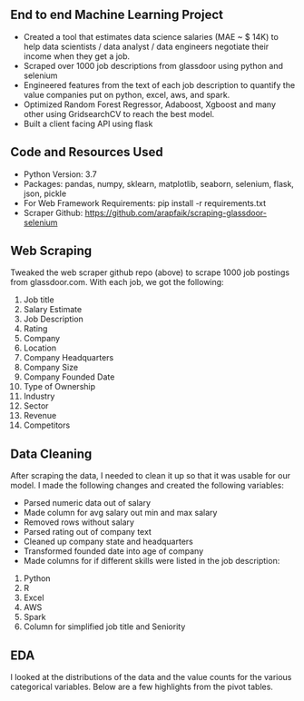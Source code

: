 ## End to end Machine Learning Project

* Created a tool that estimates data science salaries (MAE ~ $ 14K) to help data scientists / data analyst / data engineers negotiate their income when they get a job.
* Scraped over 1000 job descriptions from glassdoor using python and selenium 
* Engineered features from the text of each job description to quantify the value companies put on python, excel, aws, and spark.
* Optimized Random Forest Regressor, Adaboost, Xgboost and many other using GridsearchCV to reach the best model.
* Built a client facing API using flask

## Code and Resources Used
* Python Version: 3.7
* Packages: pandas, numpy, sklearn, matplotlib, seaborn, selenium, flask, json, pickle
* For Web Framework Requirements: pip install -r requirements.txt
* Scraper Github: https://github.com/arapfaik/scraping-glassdoor-selenium

## Web Scraping
Tweaked the web scraper github repo (above) to scrape 1000 job postings from glassdoor.com. With each job, we got the following:

1. Job title
2. Salary Estimate
3. Job Description
4. Rating
5. Company
6. Location
7. Company Headquarters
8. Company Size
9. Company Founded Date
10. Type of Ownership
11. Industry
12. Sector
13. Revenue
14. Competitors

## Data Cleaning 
After scraping the data, I needed to clean it up so that it was usable for our model. I made the following changes and created the following variables:

* Parsed numeric data out of salary
* Made column for avg salary out min and max salary
* Removed rows without salary
* Parsed rating out of company text
* Cleaned up company state and headquarters
* Transformed founded date into age of company
* Made columns for if different skills were listed in the job description:
1. Python
2. R
3. Excel
4. AWS
5. Spark
6. Column for simplified job title and Seniority

## EDA
I looked at the distributions of the data and the value counts for the various categorical variables. Below are a few highlights from the pivot tables.

